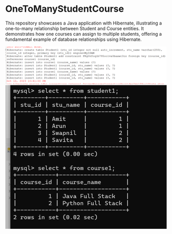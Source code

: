 # OneToManyStudentCourse

This repository showcases a Java application with Hibernate, illustrating a one-to-many relationship between Student and Course entities. It demonstrates how one courses can assign to multiple students, offering a fundamental example of database relationships using Hibernate.

<img src="onetomany1.png">
<img src="onetomany2.png">
